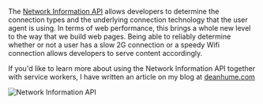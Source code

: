 The [Network Information API](https://wicg.github.io/netinfo/) allows developers to determine the connection types and the underlying connection technology that the user agent is using. In terms of web performance, this brings a whole new level to the way that we build web pages. Being able to reliably determine whether or not a user has a slow 2G connection or a speedy Wifi connection allows developers to serve content accordingly.

If you'd like to learn more about using the Network Information API together with service workers, I have written an article on my blog at [deanhume.com](https://deanhume.com/dynamic-resources-using-the-network-information-api-and-service-workers/)

![Network Information API](https://deanhume.com/content/images/2018/07/network-information-api-before-after.png)
